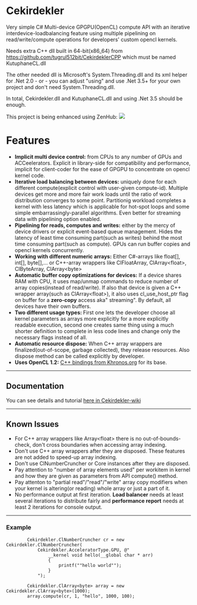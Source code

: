 # Cekirdekler
Very simple C# Multi-device GPGPU(OpenCL) compute API with an iterative interdevice-loadbalancing feature using multiple pipelining on read/write/compute operations for developers' custom opencl kernels. 

Needs extra C++ dll built in 64-bit(x86_64) from https://github.com/tugrul512bit/CekirdeklerCPP which must be named KutuphaneCL.dll

The other needed dll is Microsoft's System.Threading.dll and its xml helper for .Net 2.0 - or - you can adjust "using" and use .Net 3.5+ for your own project and don't need System.Threading.dll.

In total, Cekirdekler.dll and KutuphaneCL.dll and using .Net 3.5 should be enough.

This project is being enhanced using ZenHub: <a href="https://zenhub.com"><img src="https://raw.githubusercontent.com/ZenHubIO/support/master/zenhub-badge.png"></a>

<h1>Features</h1>
<ul>
<li><b>Implicit multi device control:</b> from CPUs to any number of GPUs and ACCeelerators. Explicit in library-side for compatibility and performance, implicit for client-coder for the ease of GPGPU to concentrate on opencl kernel code.</li>
<li><b>Iterative load balancing between devices:</b> uniquely done for each different compute(explicit control with user-given compute-id). Multiple devices get more and more fair work loads until the ratio of work distribution converges to some point. Partitionig workload completes a kernel with less latency which is applicable for hot-spot loops and some simple embarrassingly-parallel algorithms. Even better for streaming data with pipelining option enabled.</li>
<li><b>Pipelining for reads, computes and writes:</b> either by the mercy of device drivers or explicit event-based queue management. Hides the latency of least time consuming part(such as writes) behind the most time consuming part(such as compute). GPUs can run buffer copies and opencl kernels concurrently.</li>
<li><b>Working with different numeric arrays:</b> Either C#-arrays like float[], int[], byte[],... or C++-array wrappers like ClFloatArray, ClArray&lt;float&gt;, ClByteArray, ClArray&lt;byte&gt; </li>
<li><b>Automatic buffer copy optimizations for devices:</b> If a device shares RAM with CPU, it uses map/unmap commands to reduce number of array copies(instead of read/write). If also that device is given a C++ wrapper array(such as ClArray&lt;float&gt;), it also uses cl_use_host_ptr flag on buffer for a <b>zero-copy</b> access aka" streaming". By default, all devices have their own buffers.</li>
<li><b>Two different usage types: </b>First one lets the developer choose all kernel parameters as arrays more explicitly for a more explicitly readable execution, second one creates same thing using a much shorter definition to complete in less code lines and change only the necessary flags instead of all.</li>
<li><b>Automatic resource dispose:</b> When C++ array wrappers are finalized(out-of-scope, garbage collected), they release resources. Also dispose method can be called explicitly by developer.</li>
<li><b>Uses OpenCL 1.2:</b> <a href="https://www.khronos.org/">C++ bindings from  Khronos.org</a> for its base.</li>
</ul>
<hr></hr>
<h2>Documentation</h2>
You can see details and tutorial <a href="https://github.com/tugrul512bit/Cekirdekler/wiki"> here in Cekirdekler-wiki </a>
<hr></hr>
<h2>Known Issues</h2>
<ul>
<li>For C++ array wrappers like Array&lt;float&gt; there is no out-of-bounds-check, don't cross boundaries when accessing array indexing.</li>
<li>Don't use C++ array wrappers after they are disposed. These features are not added to speed-up array indexing.</li>
<li>Don't use ClNumberCruncher or Core instances after they are disposed.</li>
<li>Pay attention to "number of array elements used" per workitem in kernel and how they are given as parameters from API compute() method.</li>
<li>Pay attenton to "partial read"/"read"/"write" array copy modifiers when your kernel is altering(or reading) whole array or just a part of it.</li>
<li>No performance output at first iteration. <b>Load balancer</b> needs at least several iterations to distribute fairly and <b>performance report</b> needs at least 2 iterations for console output.</li>
</ul>
<hr></hr>
<h3>Example</h3>


            Cekirdekler.ClNumberCruncher cr = new Cekirdekler.ClNumberCruncher(
                Cekirdekler.AcceleratorType.GPU, @"
                    __kernel void hello(__global char * arr)
                    {
                        printf(""hello world"");
                    }
                ");

            Cekirdekler.ClArray<byte> array = new Cekirdekler.ClArray<byte>(1000);
            array.compute(cr, 1, "hello", 1000, 100); 
